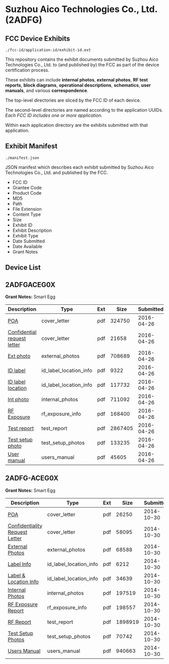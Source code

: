 # Suzhou Aico Technologies Co., Ltd. (2ADFG)
## FCC Device Exhibits

```
./fcc-id/application-id/exhibit-id.ext
```

This repository contains the exhibit documents submitted by Suzhou Aico Technologies Co., Ltd. to (and published by) the FCC as part of the device certification process.

These exhibits can include **internal photos**, **external photos**, **RF test reports**, **block diagrams**, **operational descriptions**, **schematics**, **user manuals**, and various **correspondence**.

The top-level directories are sliced by the FCC ID of each device.

The second-level directories are named according to the application UUIDs. *Each FCC ID includes one or more application.*

Within each application directory are the exhibits submitted with that application. 

## Exhibit Manifest

```
./manifest.json
```

JSON manifest which describes each exhibit submitted by Suzhou Aico Technologies Co., Ltd. and published by the FCC.

- FCC ID
- Grantee Code
- Product Code
- MD5
- Path
- File Extension
- Content Type
- Size
- Exhibit ID
- Exhibit Description
- Exhibit Type
- Date Submitted
- Date Available
- Grant Notes

## Device List
## 2ADFGACEG0X
**Grant Notes:** Smart Egg

| Description | Type | Ext | Size | Submitted | Available |
| ----------- | ---- | --- | ---- | --------- | --------- |
| [POA](2ADFGACEG0X/8cf6df2a5a178c6ab266aaf950c6e17b/2969588.pdf) | cover_letter | pdf | 324750 | 2016-04-26 | 2016-04-26 |
| [Confidential request letter](2ADFGACEG0X/8cf6df2a5a178c6ab266aaf950c6e17b/2969589.pdf) | cover_letter | pdf | 21658 | 2016-04-26 | 2016-04-26 |
| [Ext photo](2ADFGACEG0X/8cf6df2a5a178c6ab266aaf950c6e17b/2969593.pdf) | external_photos | pdf | 708689 | 2016-04-26 | 2016-04-26 |
| [ID label](2ADFGACEG0X/8cf6df2a5a178c6ab266aaf950c6e17b/2969595.pdf) | id_label_location_info | pdf | 9322 | 2016-04-26 | 2016-04-26 |
| [ID label location](2ADFGACEG0X/8cf6df2a5a178c6ab266aaf950c6e17b/2969596.pdf) | id_label_location_info | pdf | 117732 | 2016-04-26 | 2016-04-26 |
| [Int photo](2ADFGACEG0X/8cf6df2a5a178c6ab266aaf950c6e17b/2969594.pdf) | internal_photos | pdf | 711092 | 2016-04-26 | 2016-04-26 |
| [RF Exposure](2ADFGACEG0X/8cf6df2a5a178c6ab266aaf950c6e17b/2969590.pdf) | rf_exposure_info | pdf | 168400 | 2016-04-26 | 2016-04-26 |
| [Test report](2ADFGACEG0X/8cf6df2a5a178c6ab266aaf950c6e17b/2969591.pdf) | test_report | pdf | 2867405 | 2016-04-26 | 2016-04-26 |
| [Test setup photo](2ADFGACEG0X/8cf6df2a5a178c6ab266aaf950c6e17b/2969592.pdf) | test_setup_photos | pdf | 133235 | 2016-04-26 | 2016-04-26 |
| [User manual](2ADFGACEG0X/8cf6df2a5a178c6ab266aaf950c6e17b/2969597.pdf) | users_manual | pdf | 45605 | 2016-04-26 | 2016-04-26 |
## 2ADFG-ACEG0X
**Grant Notes:** Smart Egg

| Description | Type | Ext | Size | Submitted | Available |
| ----------- | ---- | --- | ---- | --------- | --------- |
| [POA](2ADFG-ACEG0X/1025cefd7e34e7e141d31aa5a41835ce/2431104.pdf) | cover_letter | pdf | 26250 | 2014-10-30 | 2014-10-30 |
| [Confidentiality Request Letter](2ADFG-ACEG0X/1025cefd7e34e7e141d31aa5a41835ce/2431105.pdf) | cover_letter | pdf | 58095 | 2014-10-30 | 2014-10-30 |
| [External Photos](2ADFG-ACEG0X/1025cefd7e34e7e141d31aa5a41835ce/2431112.pdf) | external_photos | pdf | 68588 | 2014-10-30 | 2014-10-30 |
| [Label Info](2ADFG-ACEG0X/1025cefd7e34e7e141d31aa5a41835ce/2431114.pdf) | id_label_location_info | pdf | 6212 | 2014-10-30 | 2014-10-30 |
| [Label & Location Info](2ADFG-ACEG0X/1025cefd7e34e7e141d31aa5a41835ce/2431115.pdf) | id_label_location_info | pdf | 34639 | 2014-10-30 | 2014-10-30 |
| [Internal Photos](2ADFG-ACEG0X/1025cefd7e34e7e141d31aa5a41835ce/2431113.pdf) | internal_photos | pdf | 197519 | 2014-10-30 | 2014-10-30 |
| [RF Exposure Report](2ADFG-ACEG0X/1025cefd7e34e7e141d31aa5a41835ce/2431111.pdf) | rf_exposure_info | pdf | 198557 | 2014-10-30 | 2014-10-30 |
| [RF Report](2ADFG-ACEG0X/1025cefd7e34e7e141d31aa5a41835ce/2431109.pdf) | test_report | pdf | 1898919 | 2014-10-30 | 2014-10-30 |
| [Test Setup Photos](2ADFG-ACEG0X/1025cefd7e34e7e141d31aa5a41835ce/2431110.pdf) | test_setup_photos | pdf | 70742 | 2014-10-30 | 2014-10-30 |
| [Users Manual](2ADFG-ACEG0X/1025cefd7e34e7e141d31aa5a41835ce/2431116.pdf) | users_manual | pdf | 940663 | 2014-10-30 | 2014-10-30 |
